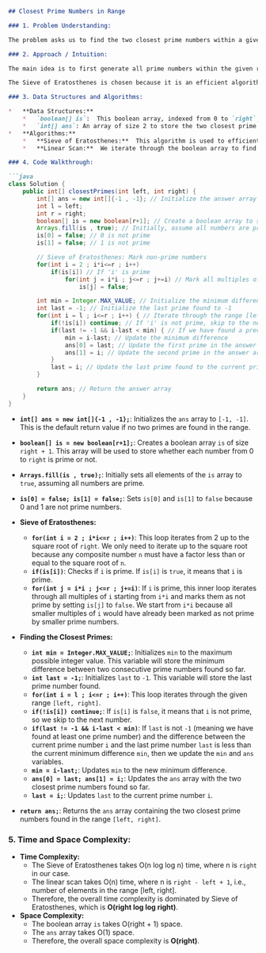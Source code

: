 ```markdown
## Closest Prime Numbers in Range

### 1. Problem Understanding:

The problem asks us to find the two closest prime numbers within a given range `[left, right]`.  "Closest" is defined as having the smallest difference between them. We need to return an array of size 2 containing the two closest prime numbers. If no two primes exist in the given range, or there is only one prime in the range, we should return `[-1, -1]`.

### 2. Approach / Intuition:

The main idea is to first generate all prime numbers within the given range using the Sieve of Eratosthenes. Then, we iterate through the generated prime numbers to find the pair with the smallest difference.  We keep track of the last prime found and calculate the difference between the current prime and the last prime. If this difference is smaller than the current minimum difference, we update the minimum difference and the pair of prime numbers.

The Sieve of Eratosthenes is chosen because it is an efficient algorithm for finding all prime numbers within a given range. Once we have the list of primes, finding the closest pair is a straightforward linear scan.  Alternatives like trial division would be less efficient for finding all primes in the range, especially for larger ranges.

### 3. Data Structures and Algorithms:

*   **Data Structures:**
    *   `boolean[] is`:  This boolean array, indexed from 0 to `right`, stores whether a number is prime or not. `is[i]` is `true` if `i` is prime, and `false` otherwise.
    *   `int[] ans`: An array of size 2 to store the two closest prime numbers found.
*   **Algorithms:**
    *   **Sieve of Eratosthenes:**  This algorithm is used to efficiently generate all prime numbers up to `right`.
    *   **Linear Scan:**  We iterate through the boolean array to find prime numbers and keep track of the closest pair.

### 4. Code Walkthrough:

```java
class Solution {
    public int[] closestPrimes(int left, int right) {
        int[] ans = new int[]{-1 , -1}; // Initialize the answer array to [-1, -1]
        int l = left;
        int r = right;
        boolean[] is = new boolean[r+1]; // Create a boolean array to store prime status of numbers up to 'right'
        Arrays.fill(is , true); // Initially, assume all numbers are prime
        is[0] = false; // 0 is not prime
        is[1] = false; // 1 is not prime

        // Sieve of Eratosthenes: Mark non-prime numbers
        for(int i = 2 ; i*i<=r ; i++)
            if(is[i]) // If 'i' is prime
                for(int j = i*i ; j<=r ; j+=i) // Mark all multiples of 'i' as non-prime
                    is[j] = false;

        int min = Integer.MAX_VALUE; // Initialize the minimum difference to the maximum possible integer value
        int last = -1; // Initialize the last prime found to -1
        for(int i = l ; i<=r ; i++) { // Iterate through the range [left, right]
            if(!is[i]) continue; // If 'i' is not prime, skip to the next number
            if(last != -1 && i-last < min) { // If we have found a previous prime and the difference between the current prime and the last prime is less than the current minimum difference
                min = i-last; // Update the minimum difference
                ans[0] = last; // Update the first prime in the answer array
                ans[1] = i; // Update the second prime in the answer array
            }
            last = i; // Update the last prime found to the current prime
        }

        return ans; // Return the answer array
    }
}
```

*   **`int[] ans = new int[]{-1 , -1};`**: Initializes the `ans` array to `[-1, -1]`. This is the default return value if no two primes are found in the range.

*   **`boolean[] is = new boolean[r+1];`**:  Creates a boolean array `is` of size `right + 1`. This array will be used to store whether each number from 0 to `right` is prime or not.

*   **`Arrays.fill(is , true);`**: Initially sets all elements of the `is` array to `true`, assuming all numbers are prime.

*   **`is[0] = false; is[1] = false;`**:  Sets `is[0]` and `is[1]` to `false` because 0 and 1 are not prime numbers.

*   **Sieve of Eratosthenes:**
    *   **`for(int i = 2 ; i*i<=r ; i++)`**:  This loop iterates from 2 up to the square root of `right`. We only need to iterate up to the square root because any composite number `n` must have a factor less than or equal to the square root of `n`.
    *   **`if(is[i])`**: Checks if `i` is prime. If `is[i]` is `true`, it means that `i` is prime.
    *   **`for(int j = i*i ; j<=r ; j+=i)`**:  If `i` is prime, this inner loop iterates through all multiples of `i` starting from `i*i` and marks them as not prime by setting `is[j]` to `false`. We start from `i*i` because all smaller multiples of `i` would have already been marked as not prime by smaller prime numbers.

*   **Finding the Closest Primes:**
    *   **`int min = Integer.MAX_VALUE;`**: Initializes `min` to the maximum possible integer value. This variable will store the minimum difference between two consecutive prime numbers found so far.
    *   **`int last = -1;`**:  Initializes `last` to `-1`. This variable will store the last prime number found.
    *   **`for(int i = l ; i<=r ; i++)`**: This loop iterates through the given range `[left, right]`.
    *   **`if(!is[i]) continue;`**: If `is[i]` is `false`, it means that `i` is not prime, so we skip to the next number.
    *   **`if(last != -1 && i-last < min)`**:  If `last` is not `-1` (meaning we have found at least one prime number) and the difference between the current prime number `i` and the last prime number `last` is less than the current minimum difference `min`, then we update the `min` and `ans` variables.
    *   **`min = i-last;`**: Updates `min` to the new minimum difference.
    *   **`ans[0] = last; ans[1] = i;`**:  Updates the `ans` array with the two closest prime numbers found so far.
    *   **`last = i;`**:  Updates `last` to the current prime number `i`.

*   **`return ans;`**: Returns the `ans` array containing the two closest prime numbers found in the range `[left, right]`.

### 5. Time and Space Complexity:

*   **Time Complexity:**
    *   The Sieve of Eratosthenes takes O(n log log n) time, where n is `right` in our case.
    *   The linear scan takes O(n) time, where n is `right - left + 1`, i.e., number of elements in the range [left, right].
    *   Therefore, the overall time complexity is dominated by Sieve of Eratosthenes, which is **O(right log log right)**.
*   **Space Complexity:**
    *   The boolean array `is` takes O(right + 1) space.
    *   The `ans` array takes O(1) space.
    *   Therefore, the overall space complexity is **O(right)**.
